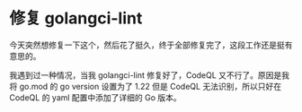 # 修复 golangci-lint

今天突然想修复一下这个，然后花了挺久，终于全部修复完了，这段工作还是挺有意思的。

我遇到过一种情况，当我 golangci-lint 修复好了，CodeQL 又不行了。原因是我将 go.mod 的 go version 设置为了 1.22 但是 CodeQL 无法识别，所以只好在 CodeQL 的 yaml 配置中添加了详细的 Go 版本。